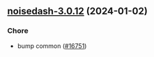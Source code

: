 

## [noisedash-3.0.12](https://github.com/truecharts/charts/compare/noisedash-3.0.11...noisedash-3.0.12) (2024-01-02)

### Chore



- bump common ([#16751](https://github.com/truecharts/charts/issues/16751))